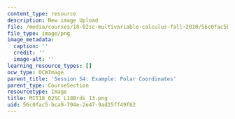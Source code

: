 ```yaml
---
content_type: resource
description: New image Upload
file: /media/courses/18-02sc-multivariable-calculus-fall-2010/56c0fac5bca9794e2e479ad15ff49f82_MIT18_02SC_L18Brds_13.png
file_type: image/png
image_metadata:
  caption: ''
  credit: ''
  image-alt: ''
learning_resource_types: []
ocw_type: OCWImage
parent_title: 'Session 54: Example: Polar Coordinates'
parent_type: CourseSection
resourcetype: Image
title: MIT18_02SC_L18Brds_13.png
uid: 56c0fac5-bca9-794e-2e47-9ad15ff49f82
---
```

